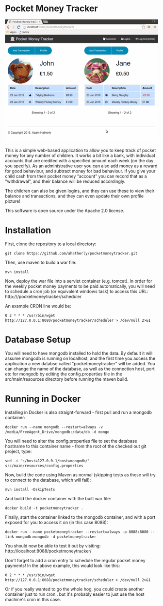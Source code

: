 Pocket Money Tracker
====================

![Screenshot](screenshot.png)

This is a simple web-based application to allow you to keep track of pocket money for any number of children. It works a bit like a bank, with individual accounts that are credited with a specified amount each week (on the day you specify). As an administrative user you can also add money as a reward for good behaviour, and subtract money for bad behaviour. If you give your child cash from their pocket money "account" you can record that as a "withdrawal", and their balance will be reduced accordingly.

The children can also be given logins, and they can use these to view their balance and transactions, and they can even update their own profile picture!

This software is open source under the Apache 2.0 license.

Installation
============

First, clone the repository to a local directory:

```
git clone https://github.com/ahatherly/pocketmoneytracker.git
```

Then, use maven to build a war file:

```
mvn install
```

Now, deploy the war file into a servlet container (e.g. tomcat).
In order for the weekly pocket money payments to be paid automatically, you will need to schedule a cron job (or equivalent windows task) to access this URL: http://<base-url>/pocketmoneytracker/scheduler

An example CRON line would be:

```
0 2 * * * /usr/bin/wget http://127.0.0.1:8080/pocketmoneytracker/scheduler > /dev/null 2>&1
```

Database Setup
==============

You will need to have mongodb installed to hold the data. By default it will assume mongodb is running on localhost, and the first time you access the application a new databse called "pocketmoneytracker" will be added. You can change the name of the database, as well as the connection host, port etc for mongodb by editing the config.properties file in the src/main/resources directory before running the maven build.


Running in Docker
=================

Installing in Docker is also straight-forward - first pull and run a mongodb container:

```
docker run --name mongodb --restart=always -v /media/FreeAgent_Drive/mongodb:/data/db -d mongo
```

You will need to alter the config.properties file to set the database hostname to this container name - from the root of the checked out git project, type:

```
sed -i 's/host=127.0.0.1/host=mongodb/' src/main/resources/config.properties
```

Now, build the code using Maven as normal (skipping tests as these will try to connect to the database, which will fail):

```
mvn install -DskipTests
```

And build the docker container with the built war file:

```
docker build -t pocketmoneytracker .
```

Finally, start the container linked to the mongodb container, and with a port exposed for you to access it on (in this case 8088):

```
docker run --name pocketmoneytracker --restart=always -p 8088:8080 --link mongodb:mongodb -d pocketmoneytracker
```

You should now be able to test it out by visiting: http://localhost:8088/pocketmoneytracker/

Don't forget to add a cron entry to schedule the regular pocket money payments! In the above example, this would look like this:

```
0 2 * * * /usr/bin/wget http://127.0.0.1:8088/pocketmoneytracker/scheduler > /dev/null 2>&1
```

Or if you really wanted to go the whole hog, you could create another container just to run cron.. but it's probably easier to just use the host machine's cron in this case.


